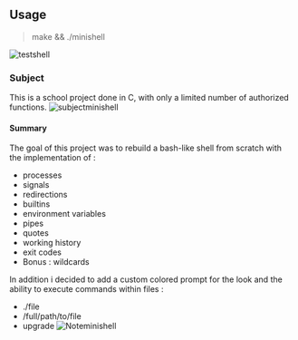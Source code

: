 ## Usage
> make && ./minishell

![testshell](https://user-images.githubusercontent.com/59654989/160251261-a2abfa8e-e88f-4180-9d6d-9821cf97daaf.gif)

### Subject
This is a school project done in C, with only a limited number of authorized functions.
![subjectminishell](https://user-images.githubusercontent.com/59654989/160003049-09fc6cc1-2d32-45f7-bec7-034998d6992d.PNG)

#### Summary

The goal of this project was to rebuild a bash-like shell from scratch with the implementation of :
- processes
- signals
- redirections
- builtins
- environment variables
- pipes
- quotes
- working history
- exit codes
- Bonus : wildcards

In addition i decided to add a custom colored prompt for the look and the ability to execute commands within files :
- ./file
- /full/path/to/file
- upgrade
![Noteminishell](https://user-images.githubusercontent.com/59654989/160242336-4f3fc21f-e6b4-4e87-aeb5-97f9fa35e5ec.PNG)
